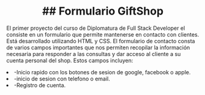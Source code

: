 <div align="center">
<h1 align="center">## Formulario GiftShop</h1>
</div>

<p>
El primer proyecto del curso de Diplomatura de Full Stack Developer el consiste en un formulario que
permite mantenerse en contacto con clientes. Está desarrollado utilizando HTML y CSS.
El formulario de contacto consta de varios campos importantes que nos permiten recopilar la 
información necesaria para responder a las consultas y dar acceso al cliente a su cuenta personal del shop. 
Estos campos incluyen:
  
<li>-Inicio rapido con los botones de sesion de google, facebook o apple.</li>
<li>-inicio de sesion con telefono o email.</li>
<li>-Registro de cuenta.</li>
</p>

